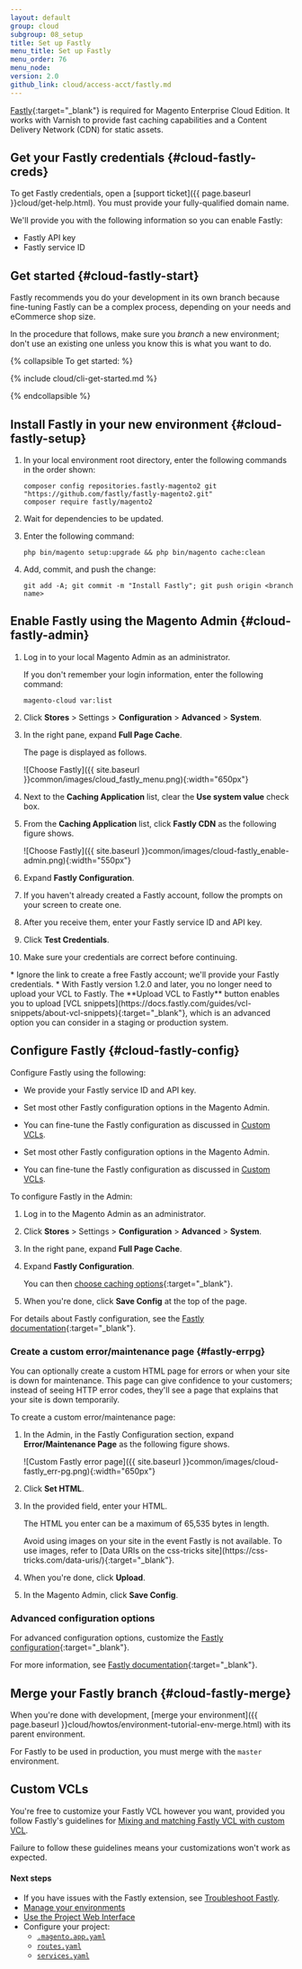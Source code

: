 ```yaml
---
layout: default
group: cloud
subgroup: 08_setup
title: Set up Fastly
menu_title: Set up Fastly
menu_order: 76
menu_node: 
version: 2.0
github_link: cloud/access-acct/fastly.md
---
```


[Fastly](https://www.fastly.com/why-fastly){:target="_blank"} is required for Magento Enterprise Cloud Edition. It works with Varnish to provide fast caching capabilities and a Content Delivery Network (CDN) for static assets.

## Get your Fastly credentials {#cloud-fastly-creds}
To get Fastly credentials, open a [support ticket]({{ page.baseurl }}cloud/get-help.html). You must provide your fully-qualified domain name.

We'll provide you with the following information so you can enable Fastly:

*	Fastly API key
*	Fastly service ID

## Get started {#cloud-fastly-start}
Fastly recommends you do your development in its own branch because fine-tuning Fastly can be a complex process, depending on your needs and eCommerce shop size.

In the procedure that follows, make sure you *branch* a new environment; don't use an existing one unless you know this is what you want to do.

{% collapsible To get started: %}

{% include cloud/cli-get-started.md %}

{% endcollapsible %}

## Install Fastly in your new environment {#cloud-fastly-setup}
1.	In your local environment root directory, enter the following commands in the order shown:

		composer config repositories.fastly-magento2 git "https://github.com/fastly/fastly-magento2.git"
		composer require fastly/magento2

2.	Wait for dependencies to be updated.
3.	Enter the following command:

		php bin/magento setup:upgrade && php bin/magento cache:clean
3.	Add, commit, and push the change:

		git add -A; git commit -m "Install Fastly"; git push origin <branch name>

## Enable Fastly using the Magento Admin {#cloud-fastly-admin}
1.	Log in to your local Magento Admin as an administrator. 

	If you don't remember your login information, enter the following command:

		magento-cloud var:list
2.	Click **Stores** > Settings > **Configuration** > **Advanced** > **System**.
3.	In the right pane, expand **Full Page Cache**. 

	The page is displayed as follows.

	![Choose Fastly]({{ site.baseurl }}common/images/cloud_fastly_menu.png){:width="650px"}
4.	Next to the **Caching Application** list, clear the **Use system value** check box.
5.	From the **Caching Application** list, click **Fastly CDN** as the following figure shows.

	![Choose Fastly]({{ site.baseurl }}common/images/cloud-fastly_enable-admin.png){:width="550px"}
6.	Expand **Fastly Configuration**.
7.	If you haven't already created a Fastly account, follow the prompts on your screen to create one.
7.	After you receive them, enter your Fastly service ID and API key.
8.	Click **Test Credentials**.
9.	Make sure your credentials are correct before continuing.

<div class="bs-callout bs-callout-info" id="info" markdown="1">
*	Ignore the link to create a free Fastly account; we'll provide your Fastly credentials.
*	With Fastly version 1.2.0 and later, you no longer need to upload your VCL to Fastly. The **Upload VCL to Fastly** button enables you to upload [VCL snippets](https://docs.fastly.com/guides/vcl-snippets/about-vcl-snippets){:target="_blank"}, which is an advanced option you can consider in a staging or production system.
</div>

<!-- After you receive a Magento VCL from Fastly, [upload it to your staging or production system]({{ page.baseurl }}cloud/live/stage-prod-migrate-prereq.html#cloud-live-migrate-fastly).
 -->

## Configure Fastly {#cloud-fastly-config}
Configure Fastly using the following:

*	We provide your Fastly service ID and API key.
*	Set most other Fastly configuration options in the Magento Admin.
*	You can fine-tune the Fastly configuration as discussed in [Custom VCLs](#custom-vcl).

*	Set most other Fastly configuration options in the Magento Admin.
*	You can fine-tune the Fastly configuration as discussed in [Custom VCLs](#custom-vcl).

To configure Fastly in the Admin:

1.	Log in to the Magento Admin as an administrator.
2.	Click **Stores** > Settings > **Configuration** > **Advanced** > **System**.
3.	In the right pane, expand **Full Page Cache**. 
4.	Expand **Fastly Configuration**.

	You can then [choose caching options](https://github.com/fastly/fastly-magento2/blob/master/Documentation/CONFIGURATION.md#configure-the-module){:target="_blank"}.
5.	When you're done, click **Save Config** at the top of the page.

For details about Fastly configuration, see the [Fastly documentation](https://docs.fastly.com/guides){:target="_blank"}.

### Create a custom error/maintenance page {#fastly-errpg}
You can optionally create a custom HTML page for errors or when your site is down for maintenance. This page can give confidence to your customers; instead of seeing HTTP error codes, they'll see a page that explains that your site is down temporarily.

To create a custom error/maintenance page:

1.	In the Admin, in the Fastly Configuration section, expand **Error/Maintenance Page** as the following figure shows.

	![Custom Fastly error page]({{ site.baseurl }}common/images/cloud-fastly_err-pg.png){:width="650px"}
2.	Click **Set HTML**.
3.	In the provided field, enter your HTML.

	The HTML you enter can be a maximum of 65,535 bytes in length.

	<div class="bs-callout bs-callout-info" id="info" markdown="1">
	Avoid using images on your site in the event Fastly is not available. To use images, refer to [Data URIs on the css-tricks site](https://css-tricks.com/data-uris/){:target="_blank"}.
	</div>
4.	When you're done, click **Upload**.
5.	In the Magento Admin, click **Save Config**.

### Advanced configuration options
For advanced configuration options, customize the [Fastly configuration](https://github.com/fastly/fastly-magento2/blob/master/etc/fastly.vcl){:target="_blank"}.

For more information, see [Fastly documentation](https://docs.fastly.com/guides/vcl/guide-to-vcl){:target="_blank"}.

## Merge your Fastly branch {#cloud-fastly-merge}
When you're done with development, [merge your environment]({{ page.baseurl }}cloud/howtos/environment-tutorial-env-merge.html) with its parent environment.

For Fastly to be used in production, you must merge with the `master` environment.

<h2 id="custom-vcl">Custom VCLs</h2>
<p>You're free to customize your Fastly VCL however you want, provided you follow Fastly's guidelines for <a href="https://docs.fastly.com/guides/vcl/mixing-and-matching-fastly-vcl-with-custom-vcl" target="_blank">Mixing and matching Fastly VCL with custom VCL</a>.

<p>Failure to follow these guidelines means your customizations won't work as expected.</p>

<h4>Next steps</h4>
<ul><li>If you have issues with the Fastly extension, see <a href="{{ page.baseurl cloud/trouble/trouble_fastly.html}}">Troubleshoot Fastly</a>.</li>
	<li><a href="{{ page.baseurl }}cloud/env/environments.html">Manage your environments</a></li>
	<li><a href="{{ page.baseurl }}cloud/project/project-webint-basic.html">Use the Project Web Interface</a></li>
	<li>Configure your project:
		<ul><li><a href="{{ page.baseurl }}cloud/project/project-conf-files_magento-app.html"><code>.magento.app.yaml</code></a></li>
			<li><a href="{{ page.baseurl}}cloud/project/project-conf-files_routes.html"><code>routes.yaml</code></a></li>
			<li><a href="{{ page.baseurl }}cloud/project/project-conf-files_services.html"><code>services.yaml</code></a></li>
		</ul>
	</li>
</ul>



